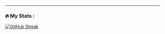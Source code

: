 ---

### :fire: My Stats :
[![GitHub Streak](http://github-readme-streak-stats.herokuapp.com?user=Pr0meTheuSS&theme=dark&background=000000)](https://git.io/streak-stats)
